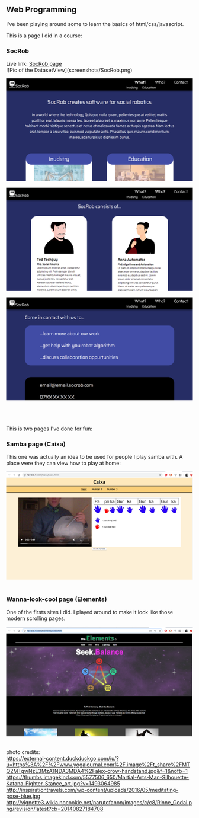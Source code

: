 Web Programming
---
I've been playing around some to learn the basics of html/css/javascript.  
  
  This is a page I did in a course:<br>
  <h3>SocRob</h3>
  Live link: <a href="http://www.student.ltu.se/~loelin-8/Uppgift4a_draft/index.html">SocRob page<a> 
  <br>
  ![Pic of the DatasetView](screenshots/SocRob.png)
  
  ![Pic of the DatasetView](screenshots/SocRob2.png)
  
  ![Pic of the DatasetView](screenshots/SocRob3.png)
  
  ![Pic of the DatasetView](screenshots/SocRob4.png)
  
<br><br>  
  This is two pages I've done for fun:
  
<h3>Samba page (Caixa)</h3>
This one was actually an idea to be used for people I play samba with. A place were they can view how to play at home:
  
  ![Pic of the DatasetView](screenshots/caixa.png)
  <br><br>
<h3>Wanna-look-cool page (Elements)</h3>
One of the firsts sites I did. I played around to make it look like those modern scrolling pages.  

  ![Pic of the DatasetView](screenshots/elements.png)
  
<br>photo credits:  
https://external-content.duckduckgo.com/iu/?u=https%3A%2F%2Fwww.yogajournal.com%2F.image%2Ft_share%2FMTQ2MTgwNzE3MzA1NDA3MDA4%2Falex-crow-handstand.jpg&f=1&nofb=1  
https://thumbs.imagekind.com/5577506_650/Martial-Arts-Man-Silhouette-Katana-Fighter-Stance_art.jpg?v=1493064985  
http://inspirationtravels.com/wp-content/uploads/2016/05/meditating-pose-blue.jpg  
http://vignette3.wikia.nocookie.net/narutofanon/images/c/c8/Rinne_Godai.png/revision/latest?cb=20140827184708  

